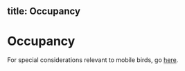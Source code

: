 title: Occupancy
---
# Occupancy

For special considerations relevant to mobile birds, go [here](./birds-general/_index.md#occupancy). 

